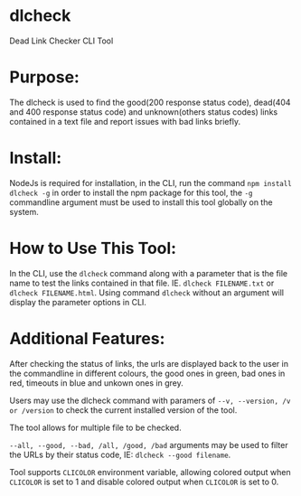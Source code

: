 # dlcheck
Dead Link Checker CLI Tool

# Purpose:

The dlcheck is used to find the good(200 response status code), dead(404 and 400 response status code) and unknown(others status codes) links contained in a text file and report issues with bad links briefly.

# Install:

NodeJs is required for installation, in the CLI, run the command ```npm install dlcheck -g``` in order to install the npm package for this tool, the ```-g``` commandline argument must be used to install this tool globally on the system.

# How to Use This Tool:

In the CLI, use the ```dlcheck``` command along with a parameter that is the file name to test the links contained in that file. IE. ```dlcheck FILENAME.txt``` or ```dlcheck FILENAME.html```.
Using command ```dlcheck``` without an argument will display the parameter options in CLI.

# Additional Features:

After checking the status of links, the urls are displayed back to the user in the commandline in different colours, the good ones in green, bad ones in red, timeouts in blue and unkown ones in grey.

Users may use the dlcheck command with paramers of ```--v, --version, /v or /version``` to check the current installed version of the tool.

The tool allows for multiple file to be checked. 

```--all, --good, --bad, /all, /good, /bad``` arguments may be used to filter the URLs by their status code, IE: ```dlcheck --good filename```.

Tool supports ```CLICOLOR``` environment variable, allowing colored output when ```CLICOLOR``` is set to 1 and disable colored output when ```CLICOLOR``` is set to 0.
